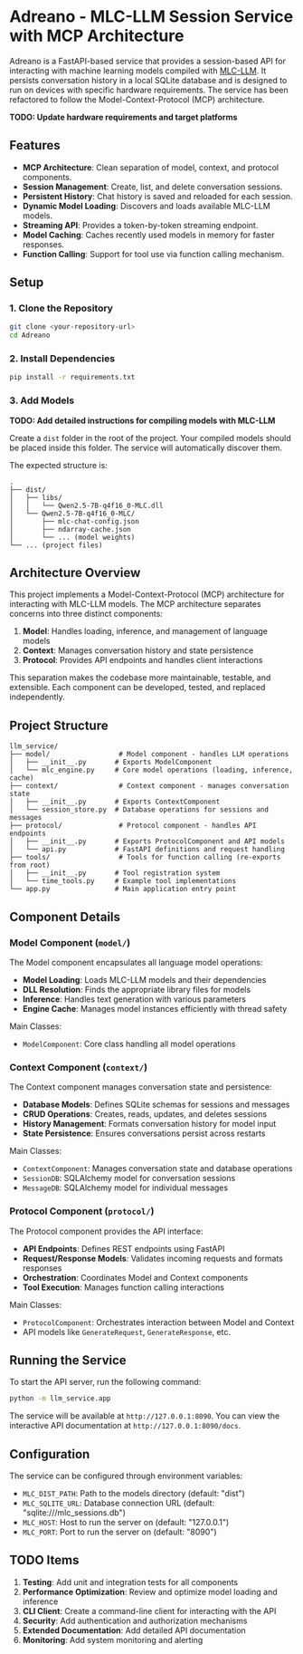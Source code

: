 # Adreano - MLC-LLM Session Service with MCP Architecture

Adreano is a FastAPI-based service that provides a session-based API for interacting with machine learning models compiled with [MLC-LLM](https://github.com/mlc-ai/mlc-llm). It persists conversation history in a local SQLite database and is designed to run on devices with specific hardware requirements. The service has been refactored to follow the Model-Context-Protocol (MCP) architecture.

**TODO: Update hardware requirements and target platforms**

## Features

-   **MCP Architecture**: Clean separation of model, context, and protocol components.
-   **Session Management**: Create, list, and delete conversation sessions.
-   **Persistent History**: Chat history is saved and reloaded for each session.
-   **Dynamic Model Loading**: Discovers and loads available MLC-LLM models.
-   **Streaming API**: Provides a token-by-token streaming endpoint.
-   **Model Caching**: Caches recently used models in memory for faster responses.
-   **Function Calling**: Support for tool use via function calling mechanism.

## Setup

### 1. Clone the Repository

```sh
git clone <your-repository-url>
cd Adreano
```

### 2. Install Dependencies

```sh
pip install -r requirements.txt
```

### 3. Add Models

**TODO: Add detailed instructions for compiling models with MLC-LLM**

Create a `dist` folder in the root of the project. Your compiled models should be placed inside this folder. The service will automatically discover them.

The expected structure is:

```
.
├── dist/
│   ├── libs/
│   │   └── Qwen2.5-7B-q4f16_0-MLC.dll
│   └── Qwen2.5-7B-q4f16_0-MLC/
│       ├── mlc-chat-config.json
│       ├── ndarray-cache.json
│       └── ... (model weights)
└── ... (project files)
```

## Architecture Overview

This project implements a Model-Context-Protocol (MCP) architecture for interacting with MLC-LLM models. The MCP architecture separates concerns into three distinct components:

1. **Model**: Handles loading, inference, and management of language models
2. **Context**: Manages conversation history and state persistence
3. **Protocol**: Provides API endpoints and handles client interactions

This separation makes the codebase more maintainable, testable, and extensible. Each component can be developed, tested, and replaced independently.

## Project Structure

```
llm_service/
├── model/                 # Model component - handles LLM operations
│   ├── __init__.py       # Exports ModelComponent
│   └── mlc_engine.py     # Core model operations (loading, inference, cache)
├── context/               # Context component - manages conversation state
│   ├── __init__.py       # Exports ContextComponent
│   └── session_store.py  # Database operations for sessions and messages
├── protocol/              # Protocol component - handles API endpoints
│   ├── __init__.py       # Exports ProtocolComponent and API models
│   └── api.py            # FastAPI definitions and request handling
├── tools/                 # Tools for function calling (re-exports from root)
│   ├── __init__.py       # Tool registration system
│   └── time_tools.py     # Example tool implementations
└── app.py                # Main application entry point
```

## Component Details

### Model Component (`model/`)

The Model component encapsulates all language model operations:

- **Model Loading**: Loads MLC-LLM models and their dependencies
- **DLL Resolution**: Finds the appropriate library files for models
- **Inference**: Handles text generation with various parameters
- **Engine Cache**: Manages model instances efficiently with thread safety

Main Classes:
- `ModelComponent`: Core class handling all model operations

### Context Component (`context/`)

The Context component manages conversation state and persistence:

- **Database Models**: Defines SQLite schemas for sessions and messages
- **CRUD Operations**: Creates, reads, updates, and deletes sessions
- **History Management**: Formats conversation history for model input
- **State Persistence**: Ensures conversations persist across restarts

Main Classes:
- `ContextComponent`: Manages conversation state and database operations
- `SessionDB`: SQLAlchemy model for conversation sessions
- `MessageDB`: SQLAlchemy model for individual messages

### Protocol Component (`protocol/`)

The Protocol component provides the API interface:

- **API Endpoints**: Defines REST endpoints using FastAPI
- **Request/Response Models**: Validates incoming requests and formats responses
- **Orchestration**: Coordinates Model and Context components
- **Tool Execution**: Manages function calling interactions

Main Classes:
- `ProtocolComponent`: Orchestrates interaction between Model and Context
- API models like `GenerateRequest`, `GenerateResponse`, etc.

## Running the Service

To start the API server, run the following command:

```sh
python -m llm_service.app
```

The service will be available at `http://127.0.0.1:8090`. You can view the interactive API documentation at `http://127.0.0.1:8090/docs`.

## Configuration

The service can be configured through environment variables:

- `MLC_DIST_PATH`: Path to the models directory (default: "dist")
- `MLC_SQLITE_URL`: Database connection URL (default: "sqlite:///mlc_sessions.db")
- `MLC_HOST`: Host to run the server on (default: "127.0.0.1")
- `MLC_PORT`: Port to run the server on (default: "8090")

## TODO Items

1. **Testing**: Add unit and integration tests for all components
2. **Performance Optimization**: Review and optimize model loading and inference
3. **CLI Client**: Create a command-line client for interacting with the API
4. **Security**: Add authentication and authorization mechanisms 
5. **Extended Documentation**: Add detailed API documentation
6. **Monitoring**: Add system monitoring and alerting
